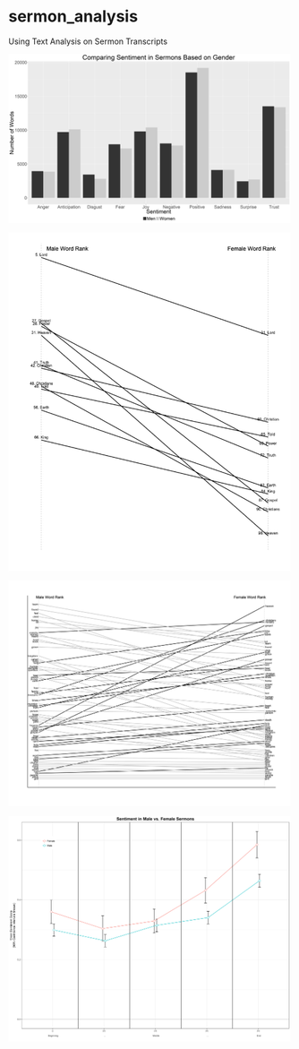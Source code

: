 # sermon_analysis
Using Text Analysis on Sermon Transcripts


![](https://raw.githubusercontent.com/ryanburge/sermon_analysis/master/sentiment_nrc.png)

![](https://raw.githubusercontent.com/ryanburge/sermon_analysis/master/word_menmore.png)

![](https://raw.githubusercontent.com/ryanburge/sermon_analysis/master/word_rank.png)


![](https://raw.githubusercontent.com/ryanburge/sermon_analysis/master/sentiment_by5.png)
